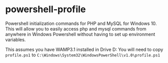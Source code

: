 # powershell-profile
Powershell initialization commands for PHP and MySQL for Windows 10. This will allow you to easily access php and mysql commands from anywhere in Windows Powershell without having to set up environment variables.

This assumes you have WAMP3.1 installed in Drive D: You will need to copy `profile.ps1` to `C:\Windows\System32\WindowsPowerShell\v1.0\profile.ps1`

